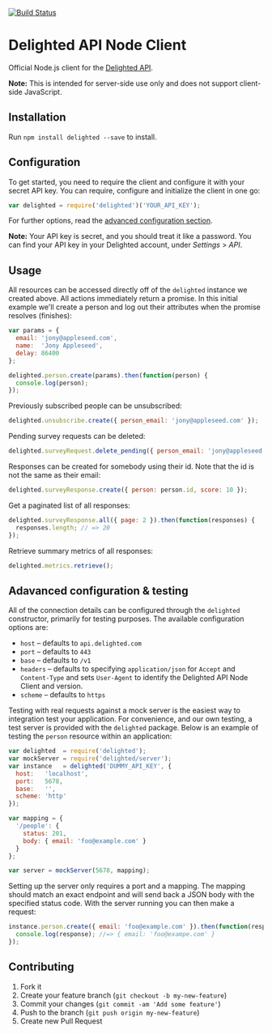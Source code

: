 [![Build Status](https://travis-ci.org/delighted/delighted-node.svg)](https://travis-ci.org/delighted/delighted-node)

# Delighted API Node Client

Official Node.js client for the [Delighted API](https://delighted.com/docs/api).

**Note:** This is intended for server-side use only and does not support client-side JavaScript.

## Installation

Run `npm install delighted --save` to install.

## Configuration

To get started, you need to require the client and configure it with your secret API key. You can require, configure and initialize the client in one go:

```javascript
var delighted = require('delighted')('YOUR_API_KEY');
```

For further options, read the [advanced configuration section](#advanced-configuration).

**Note:** Your API key is secret, and you should treat it like a password. You can find your API key in your Delighted account, under *Settings* > *API*.

## Usage

All resources can be accessed directly off of the `delighted` instance we created above. All actions immediately return a promise. In this initial example we'll create a person and log out their attributes when the promise resolves (finishes):

```javascript
var params = {
  email: 'jony@appleseed.com',
  name:  'Jony Appleseed',
  delay: 86400
};

delighted.person.create(params).then(function(person) {
  console.log(person);
});
```

Previously subscribed people can be unsubscribed:

```javascript
delighted.unsubscribe.create({ person_email: 'jony@appleseed.com' });
```

Pending survey requests can be deleted:

```javascript
delighted.surveyRequest.delete_pending({ person_email: 'jony@appleseed.com' });
```

Responses can be created for somebody using their id. Note that the id is not the same as their email:

```javascript
delighted.surveyResponse.create({ person: person.id, score: 10 });
```

Get a paginated list of all responses:

```javascript
delighted.surveyResponse.all({ page: 2 }).then(function(responses) {
  responses.length; // => 20
});
```

Retrieve summary metrics of all responses:

```javascript
delighted.metrics.retrieve();
```

## <a name="advanced-configuration"></a> Adavanced configuration & testing

All of the connection details can be configured through the `delighted` constructor, primarily for testing purposes. The available configuration options are:

* `host` – defaults to `api.delighted.com`
* `port` – defaults to `443`
* `base` – defaults to `/v1`
* `headers` – defaults to specifying `application/json` for `Accept` and `Content-Type` and sets `User-Agent` to identify the Delighted API Node Client and version.
* `scheme` – defaults to `https`

Testing with real requests against a mock server is the easiest way to integration test your application. For convenience, and our own testing, a test server is provided with the `delighted` package. Below is an example of testing the `person` resource within an application:

```javascript
var delighted  = require('delighted');
var mockServer = require('delighted/server');
var instance   = delighted('DUMMY_API_KEY', {
  host:   'localhost',
  port:   5678,
  base:   '',
  scheme: 'http'
});

var mapping = {
  '/people': {
    status: 201,
    body: { email: 'foo@example.com' }
  }
};

var server = mockServer(5678, mapping);
```

Setting up the server only requires a port and a mapping. The mapping should match an exact endpoint and will send back a JSON body with the specified status code. With the server running you can then make a request:

```javascript
instance.person.create({ email: 'foo@example.com' }).then(function(response) {
  console.log(response); //=> { email: 'foo@exampe.com' }
});
```

## Contributing

1. Fork it
2. Create your feature branch (`git checkout -b my-new-feature`)
3. Commit your changes (`git commit -am 'Add some feature'`)
4. Push to the branch (`git push origin my-new-feature`)
5. Create new Pull Request
